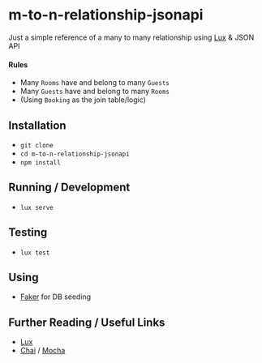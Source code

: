 # m-to-n-relationship-jsonapi

Just a simple reference of a many to many relationship using [Lux](https://github.com/postlight/lux/) & JSON API

#### Rules
* Many `Rooms` have and belong to many `Guests`
* Many `Guests` have and belong to many `Rooms`
* (Using `Booking` as the join table/logic)

## Installation

* `git clone`
* `cd m-to-n-relationship-jsonapi`
* `npm install`

## Running / Development

* `lux serve`

## Testing

* `lux test`

## Using

* [Faker](https://github.com/marak/Faker.js/) for DB seeding

## Further Reading / Useful Links
* [Lux](https://github.com/postlight/lux/)
* [Chai](http://chaijs.com/) / [Mocha](http://mochajs.org/)
